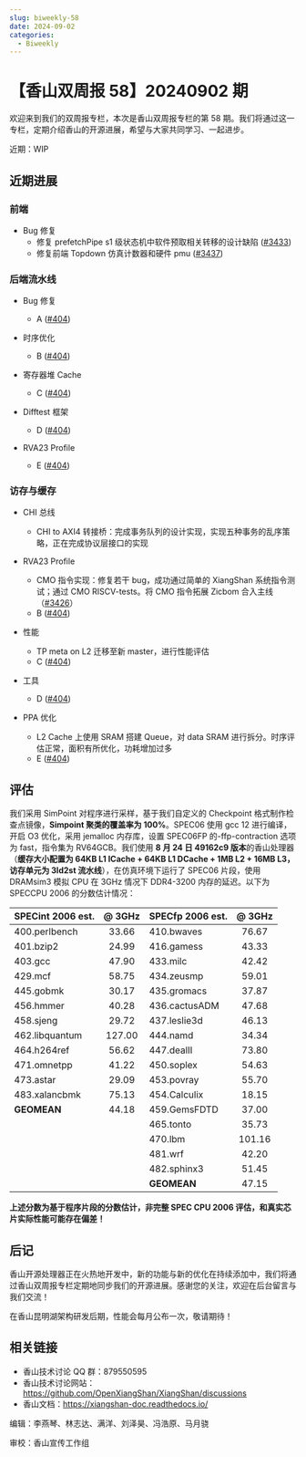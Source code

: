 ```yaml
---
slug: biweekly-58
date: 2024-09-02
categories:
  - Biweekly
---
```

# 【香山双周报 58】20240902 期

欢迎来到我们的双周报专栏，本次是香山双周报专栏的第 58 期。我们将通过这一专栏，定期介绍香山的开源进展，希望与大家共同学习、一起进步。

近期：WIP

<!-- more -->

## 近期进展

### 前端

- Bug 修复
    - 修复 prefetchPipe s1 级状态机中软件预取相关转移的设计缺陷 ([#3433](https://github.com/OpenXiangShan/XiangShan/pull/3433))
    - 修复前端 Topdown 仿真计数器和硬件 pmu ([#3437](https://github.com/OpenXiangShan/XiangShan/pull/3437))

### 后端流水线

- Bug 修复
    - A ([#404](https://github.com/OpenXiangShan/XiangShan/pull/404))

- 时序优化
    - B ([#404](https://github.com/OpenXiangShan/XiangShan/pull/404))

- 寄存器堆 Cache
    - C ([#404](https://github.com/OpenXiangShan/XiangShan/pull/404))

- Difftest 框架
    - D ([#404](https://github.com/OpenXiangShan/XiangShan/pull/404))

- RVA23 Profile
    - E ([#404](https://github.com/OpenXiangShan/XiangShan/pull/404))

### 访存与缓存

- CHI 总线
    - CHI to AXI4 转接桥：完成事务队列的设计实现，实现五种事务的乱序策略，正在完成协议层接口的实现

- RVA23 Profile
    - CMO 指令实现：修复若干 bug，成功通过简单的 XiangShan 系统指令测试；通过 CMO RISCV-tests。将 CMO 指令拓展 Zicbom 合入主线（[#3426](https://github.com/OpenXiangShan/XiangShan/pull/3426)）
    - B ([#404](https://github.com/OpenXiangShan/XiangShan/pull/404))

- 性能
    - TP meta on L2 迁移至新 master，进行性能评估
    - C ([#404](https://github.com/OpenXiangShan/XiangShan/pull/404))

- 工具
    - D ([#404](https://github.com/OpenXiangShan/XiangShan/pull/404))

- PPA 优化
    - L2 Cache 上使用 SRAM 搭建 Queue，对 data SRAM 进行拆分。时序评估正常，面积有所优化，功耗增加过多
    - E ([#404](https://github.com/OpenXiangShan/XiangShan/pull/404))

## 评估

我们采用 SimPoint 对程序进行采样，基于我们自定义的 Checkpoint 格式制作检查点镜像，**Simpoint 聚类的覆盖率为 100%**。SPEC06 使用 gcc 12 进行编译，开启 O3 优化，采用 jemalloc 内存库，设置 SPEC06FP 的-ffp-contraction 选项为 fast，指令集为 RV64GCB。我们使用 **8 月 24 日 49162c9 版本**的香山处理器（**缓存大小配置为 64KB L1 ICache + 64KB L1 DCache + 1MB L2 + 16MB L3，访存单元为 3ld2st 流水线**），在仿真环境下运行了 SPEC06 片段，使用 DRAMsim3 模拟 CPU 在 3GHz 情况下 DDR4-3200 内存的延迟。以下为 SPECCPU 2006 的分数估计情况：

| SPECint 2006 est. | @ 3GHz | SPECfp 2006 est.  | @ 3GHz |
| :---------------- | :----: | :---------------- | :----: |
| 400.perlbench     | 33.66  | 410.bwaves        | 76.67  |
| 401.bzip2         | 24.99  | 416.gamess        | 43.33  |
| 403.gcc           | 47.90  | 433.milc          | 42.42  |
| 429.mcf           | 58.75  | 434.zeusmp        | 59.01  |
| 445.gobmk         | 30.17  | 435.gromacs       | 37.87  |
| 456.hmmer         | 40.28  | 436.cactusADM     | 47.68  |
| 458.sjeng         | 29.72  | 437.leslie3d      | 46.13  |
| 462.libquantum    | 127.00 | 444.namd          | 34.34  |
| 464.h264ref       | 56.62  | 447.dealII        | 73.80  |
| 471.omnetpp       | 41.22  | 450.soplex        | 54.63  |
| 473.astar         | 29.09  | 453.povray        | 55.70  |
| 483.xalancbmk     | 75.13  | 454.Calculix      | 18.15  |
| **GEOMEAN**       | 44.18  | 459.GemsFDTD      | 37.00  |
|                   |        | 465.tonto         | 35.73  |
|                   |        | 470.lbm           | 101.16 |
|                   |        | 481.wrf           | 42.20  |
|                   |        | 482.sphinx3       | 51.45  |
|                   |        | **GEOMEAN**       | 47.15  |

**上述分数为基于程序片段的分数估计，非完整 SPEC CPU 2006 评估，和真实芯片实际性能可能存在偏差！**

## 后记

香山开源处理器正在火热地开发中，新的功能与新的优化在持续添加中，我们将通过香山双周报专栏定期地同步我们的开源进展。感谢您的关注，欢迎在后台留言与我们交流！

在香山昆明湖架构研发后期，性能会每月公布一次，敬请期待！

## 相关链接

* 香山技术讨论 QQ 群：879550595
* 香山技术讨论网站：https://github.com/OpenXiangShan/XiangShan/discussions
* 香山文档：https://xiangshan-doc.readthedocs.io/

编辑：李燕琴、林志达、满洋、刘泽昊、冯浩原、马月骁

审校：香山宣传工作组
